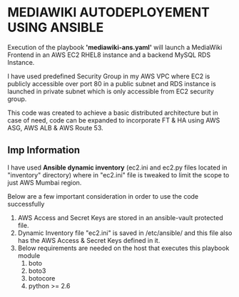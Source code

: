 # MEDIAWIKI AUTODEPLOYEMENT USING ANSIBLE

Execution of the playbook **'mediawiki-ans.yaml'** will launch a MediaWiki Frontend in an AWS EC2 RHEL8 instance and a backend MySQL RDS Instance.  

I have used predefined Security Group in my AWS VPC where EC2 is publicly accessible over port 80 in a public subnet and RDS instance is launched in private subnet which is only accessible from EC2 security group. 

This code was created to achieve a basic distributed architecture  but in case of need, code can be expanded to incorporate FT & HA using AWS ASG, AWS ALB & AWS Route 53. 

## Imp Information

I have used **Ansible dynamic inventory** (ec2.ini and ec2.py files located in "inventory" directory) where in "ec2.ini" file is tweaked to limit the scope to just AWS Mumbai region. 

Below are a few important consideration in order to use the code successfully

1. AWS Access and Secret Keys are stored in an ansible-vault protected file.
2. Dynamic Inventory file "ec2.ini" is saved in /etc/ansible/ and this file also has the AWS Access & Secret Keys defined in it.
3. Below requirements are needed on the host that executes this playbook module 
    1. boto
    2. boto3
    3. botocore
    4. python >= 2.6
